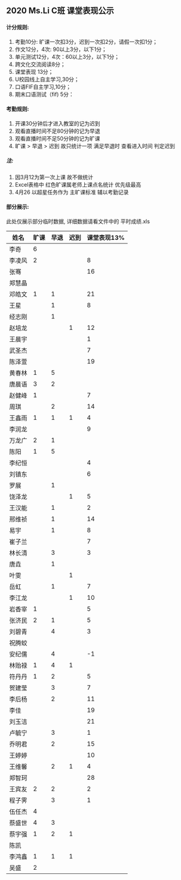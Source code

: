 ## 2020 Ms.Li C班 课堂表现公示



#### 计分规则:

1. 考勤10分: 旷课一次扣3分，迟到一次扣2分，请假一次扣1分；     
2. 作文12分，4次:  90以上3分，以下1分；
3. 单元测试12分，4次：60以上3分，以下1分；       
4. 跨文化交流阅读8分；     
5. 课堂表现 13分；         
6. U校园线上自主学习,30分；                      
7. 口语FIF自主学习,10分；   
8. 期末口语测试（fif) 5分：



#### 考勤规则:

1. 开课30分钟后才进入教室的记为迟到
2. 观看直播时间不足80分钟的记为早退
3. 观看直播时间不足50分钟的记为旷课
4. 旷课 > 早退 > 迟到 故只统计一项 满足早退时 查看进入时间 判定迟到

##### 注: 

1. 因3月12为第一次上课 故不做统计
2. Excel表格中 红色旷课属老师上课点名统计 优先级最高
3. 4月26 以超星任务作为 主旷课标准 辅以考勤记录 



#### 部分展示:

此处仅展示部分临时数据, 详细数据请看文件中的 平时成绩.xls



| 姓名   | 旷课 | 早退 | 迟到 | 课堂表现13% |
| ------ | ---- | ---- | ---- | ----------- |
| 李奇   | 6    |      |      |             |
| 李凌风 | 2    |      |      | 8           |
| 张骞   |      |      |      | 16          |
| 郑慧晶 |      |      |      |             |
| 邓皓文 | 1    | 1    |      | 21          |
| 王星   |      | 1    |      | 8           |
| 经志刚 |      | 1    |      |             |
| 赵培龙 |      |      | 1    | 12          |
| 王晨宇 |      |      |      | 1           |
| 武圣杰 |      |      |      | 7           |
| 陈泽萱 |      |      |      | 19          |
| 黄春林 | 1    | 5    |      |             |
| 唐晨语 | 3    | 2    |      |             |
| 赵健峰 | 1    |      |      | 7           |
| 周琪   |      | 2    |      | 14          |
| 王鑫雨 | 1    | 1    | 1    | 4           |
| 李润龙 |      |      |      | 9           |
| 万龙广 | 2    | 1    |      |             |
| 陈阳   | 1    | 5    |      |             |
| 李纪恒 |      |      |      | 4           |
| 刘镇东 |      |      |      | 6           |
| 罗展   |      | 1    |      |             |
| 饶泽龙 |      |      | 1    | 5           |
| 王汉能 |      | 1    |      | 2           |
| 邢维祯 |      | 1    |      | 14          |
| 易宇   |      | 1    |      | 8           |
| 崔子兰 |      |      |      | 7           |
| 林长清 |      | 3    |      | 3           |
| 唐垚   |      | 1    |      |             |
| 叶雯   |      |      | 1    |             |
| 岳虹   |      | 1    |      | 7           |
| 李江龙 |      |      | 1    | 10          |
| 岩香宰 | 1    |      |      | 5           |
| 张济民 | 2    | 1    |      | 5           |
| 刘碧青 |      | 4    |      | 3           |
| 祝腾蛟 |      |      |      |             |
| 安纪儒 |      | 4    |      | -1          |
| 林贻禄 | 1    | 4    | 1    |             |
| 符丹丹 | 1    | 2    |      | 5           |
| 贺建莹 |      | 3    |      | 7           |
| 李后杨 |      | 2    |      | 11          |
| 李佳   |      |      |      | 19          |
| 刘玉洁 |      |      |      | 21          |
| 卢毓宁 |      | 3    |      | 1           |
| 乔明君 |      | 2    |      | 15          |
| 王婷婷 |      |      |      | 10          |
| 王维馨 |      | 2    | 1    | 4           |
| 郑智珂 |      |      |      | 28          |
| 王宾友 | 2    | 2    |      | 2           |
| 程子霁 |      | 3    |      | 1           |
| 伍任杰 | 4    |      |      |             |
| 蔡盛世 | 4    | 3    |      |             |
| 蔡宇强 | 1    | 2    | 1    |             |
| 陈凯   |      |      |      |             |
| 李鸿鑫 | 1    | 1    | 1    |             |
| 吴盛   | 2    |      |      |             |